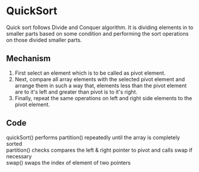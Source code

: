 # QuickSort

Quick sort follows Divide and Conquer algorithm.
It is dividing elements in to smaller parts based on some condition and performing the sort operations on those divided smaller parts.

## Mechanism

1. First select an element which is to be called as pivot element.
2. Next, compare all array elements with the selected pivot element and arrange them in such a way that, elements less than the pivot element are to it's left and greater than pivot is to it's right.
3. Finally, repeat the same operations on left and right side elements to the pivot element.

## Code

quickSort() performs partition() repeatedly until the array is completely sorted\
partition() checks compares the left & right pointer to pivot and calls swap if necessary\
swap() swaps the index of element of two pointers
